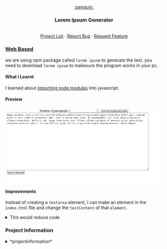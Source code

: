 <br />
<p style="text-align: center" align="center">
  <a href="https://github.com/kana800/myProjects">
	:penguin:
  </a>
  <h3 align="center">Lorem Ipsum Generator</h3>
  <p align="center">
    <br />
    <a href="https://github.com/kana800/myProjects/edit/master/1-Beginner/">Project List</a>
    ·
    <a href="https://github.com/kana800/myProjects/issues">Report Bug</a>
    ·
    <a href="https://github.com/kana800/myProjects/issues">Request Feature</a>
  </p>
</p>

### [Web Based](webbased)

we are using npm package called `lorem ipsum` to generate the text. you need to download `lorem ipsum` to makesure the program works in your pc.

#### What I Learnt

I learned about [importing node modules](https://medium.com/weekly-webtips/import-use-npm-modules-in-the-browser-easily-e70d6c84fc31) into javascript.

#### Preview

<p align="center">
	<img src=".images/preview.png"></img>
</p>


#### Improvements

Instead of creating a `textarea` element, I can make an element in the `index.html` file and change the `textContent` of that `element`.

<details>
  <summary>This would reduce code</summary>

  ```javascript
    let loremcontent = document.createElement("textarea");
    loremcontent.textContent = content;
    /*clearing the previous content from the div*/
    loremdiv.textContent = "";
    loremdiv.appendChild(loremcontent);
  ```

  we can replace the above snippet with

  ```javascript
  let loremcontent = document.getElementById("loremcontent");
  loremcontent.textContent = generatedContent;
  ```
</details>


### Project Information
<details>

<summary>*projectinformation*</summary>


**Tier:** 1-Beginner

Lorem Ipsum is simply dummy text of the printing and typesetting industry.
This app should generate passages of lorem ipsum text suitable for use as placeholder copy in web pages, graphics, and more.

## User Stories

-   [x] User can type into an input field the number of paragraphs of lorem ipsum to be generated
-   [x] Use can see the generated paragraphs of lorem ipsum and is able to copy them

## Trello Board

You can track your progress by cloning this [Trello Board](https://trello.com/b/T0xA0Glj/lorem-ipsum-generator)

## Useful links and resources

-   [lorem-ipsum npm package](https://www.npmjs.com/package/lorem-ipsum)
-   [lorem-ipsum CDN](https://www.jsdelivr.com/package/npm/lorem-ipsum)

## Example projects

-   [Lipsum.com](https://www.lipsum.com/)
</details>
